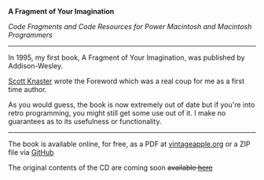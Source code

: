 **A Fragment of Your Imagination**

*Code Fragments and Code Resources for Power Macintosh and Macintosh Programmers*

---

In 1995, my first book, A Fragment of Your Imagination, was published by Addison-Wesley.

[Scott Knaster](https://scottknaster.substack.com/) wrote the Foreword which was a real coup for me as a first time author.

As you would guess, the book is now extremely out of date but if you're into retro programming, you might still get some use out of it. I make no guarantees as to its usefulness or functionality.

---

The book is available online, for free, as a PDF at [vintageapple.org](https://vintageapple.org/macprogramming/pdf/A_Fragment_Of_Your_Imagination_1995.pdf) or a ZIP file via [GitHub](https://github.com/zobkiw/fragment/blob/main/A_Fragment_of_Your_Imagination_1995.pdf.zip)

The original contents of the CD are coming soon <strike>available [here](https://github.com/zobkiw/fragment)</strike>
